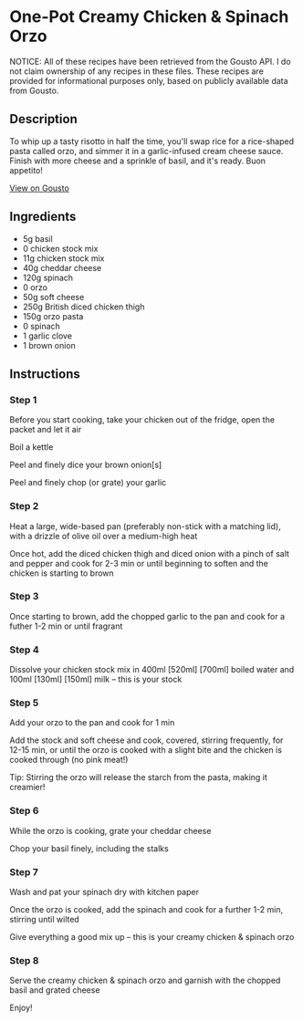 # One-Pot Creamy Chicken & Spinach Orzo

NOTICE: All of these recipes have been retrieved from the Gousto API. I do not claim ownership of any recipes in these files. These recipes are provided for informational purposes only, based on publicly available data from Gousto.

## Description

To whip up a tasty risotto in half the time, you'll swap rice for a rice-shaped pasta called orzo, and simmer it in a garlic-infused cream cheese sauce. Finish with more cheese and a sprinkle of basil, and it's ready. Buon appetito!

[View on Gousto](https://www.gousto.co.uk/recipes/cookbook/one-pot-creamy-chicken-spinach-orzo)

## Ingredients

- 5g basil
- 0 chicken stock mix
- 11g chicken stock mix
- 40g cheddar cheese
- 120g spinach
- 0 orzo
- 50g soft cheese 
- 250g British diced chicken thigh
- 150g orzo pasta
- 0 spinach
- 1 garlic clove
- 1 brown onion

## Instructions


### Step 1

Before you start cooking, take your chicken out of the fridge, open the packet and let it air

Boil a kettle

Peel and finely dice your brown onion[s]

Peel and finely chop (or grate) your garlic


### Step 2

Heat a large, wide-based pan (preferably non-stick with a matching lid), with a drizzle of olive oil over a medium-high heat

Once hot, add the diced chicken thigh and diced onion with a pinch of salt and pepper and cook for 2-3 min or until beginning to soften and the chicken is starting to brown


### Step 3

Once starting to brown, add the chopped garlic to the pan and cook for a futher 1-2 min or until fragrant


### Step 4

Dissolve your chicken stock mix in 400ml <span class="text-purple">[520ml]</span> <span class="text-danger">[700ml]</span> boiled water and 100ml <span class="text-purple">[130ml]</span> <span class="text-danger">[150ml]</span> milk – this is your stock


### Step 5

Add your orzo to the pan and cook for 1 min

Add the stock and soft cheese and cook, covered, stirring frequently, for 12-15 min, or until the orzo is cooked with a slight bite and the chicken is cooked through (no pink meat!)

Tip: Stirring the orzo will release the starch from the pasta, making it creamier!


### Step 6

While the orzo is cooking, grate your cheddar cheese

Chop your basil finely, including the stalks


### Step 7

Wash and pat your spinach dry with kitchen paper

Once the orzo is cooked, add the spinach and cook for a further 1-2 min, stirring until wilted

Give everything a good mix up – this is your creamy chicken & spinach orzo

### Step 8

Serve the creamy chicken & spinach orzo and garnish with the chopped basil and grated cheese

Enjoy!

